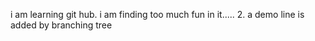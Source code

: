 i am learning git hub. i am finding too much fun in it.....
2. a demo line is added by branching tree
